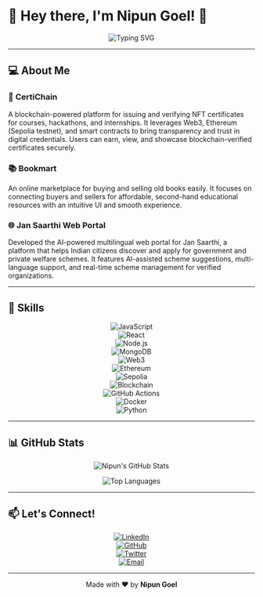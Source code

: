 # 👋 Hey there, I'm **Nipun Goel**! 🚀

<div align="center">

![Typing SVG](https://readme-typing-svg.demolab.com?font=Fira+Code&pause=1000&color=00FF00&center=true&vCenter=true&width=600&lines=Full+Stack+Developer;Blockchain+Enthusiast;AI+Explorer;Hackathon+Winner)

</div>

---

## 💻 About Me

### 🚀 **CertiChain**  
A blockchain-powered platform for issuing and verifying NFT certificates for courses, hackathons, and internships. It leverages Web3, Ethereum (Sepolia testnet), and smart contracts to bring transparency and trust in digital credentials. Users can earn, view, and showcase blockchain-verified certificates securely.

### 📚 **Bookmart**  
An online marketplace for buying and selling old books easily. It focuses on connecting buyers and sellers for affordable, second-hand educational resources with an intuitive UI and smooth experience.

### 🌐 **Jan Saarthi Web Portal**  
Developed the AI-powered multilingual web portal for Jan Saarthi, a platform that helps Indian citizens discover and apply for government and private welfare schemes. It features AI-assisted scheme suggestions, multi-language support, and real-time scheme management for verified organizations.

---

## 🚀 Skills

<div align="center">

![JavaScript](https://img.shields.io/badge/JavaScript-F7DF1E?style=for-the-badge&logo=javascript&logoColor=black)  
![React](https://img.shields.io/badge/React-61DAFB?style=for-the-badge&logo=react&logoColor=black)  
![Node.js](https://img.shields.io/badge/Node.js-339933?style=for-the-badge&logo=node.js&logoColor=white)  
![MongoDB](https://img.shields.io/badge/MongoDB-47A248?style=for-the-badge&logo=mongodb&logoColor=white)  
![Web3](https://img.shields.io/badge/Web3-0B1D2F?style=for-the-badge&logo=web3dotjs&logoColor=white)  
![Ethereum](https://img.shields.io/badge/Ethereum-3C3C3D?style=for-the-badge&logo=ethereum&logoColor=white)  
![Sepolia](https://img.shields.io/badge/Sepolia-2C2E3E?style=for-the-badge&logo=ethereum&logoColor=white)  
![Blockchain](https://img.shields.io/badge/Blockchain-336791?style=for-the-badge&logo=blockchain&logoColor=white)  
![GitHub Actions](https://img.shields.io/badge/GitHub_Actions-2088FF?style=for-the-badge&logo=githubactions&logoColor=white)  
![Docker](https://img.shields.io/badge/Docker-2496ED?style=for-the-badge&logo=docker&logoColor=white)  
![Python](https://img.shields.io/badge/Python-3776AB?style=for-the-badge&logo=python&logoColor=white)  

</div>

---

## 📊 GitHub Stats

<div align="center">

![Nipun's GitHub Stats](https://github-readme-stats.vercel.app/api?username=NipunGoel02&show_icons=true&theme=radical&count_private=true&hide=contribs)

![Top Languages](https://github-readme-stats.vercel.app/api/top-langs/?username=NipunGoel02&layout=compact&theme=radical)

</div>

---

## 📫 Let's Connect!

<div align="center">

[![LinkedIn](https://img.shields.io/badge/LinkedIn-0A66C2?style=for-the-badge&logo=linkedin&logoColor=white)](https://linkedin.com/in/nipungoel)  
[![GitHub](https://img.shields.io/badge/GitHub-181717?style=for-the-badge&logo=github&logoColor=white)](https://github.com/NipunGoel02)  
[![Twitter](https://img.shields.io/badge/Twitter-1DA1F2?style=for-the-badge&logo=twitter&logoColor=white)](https://twitter.com/NipunGoel02)  
[![Email](https://img.shields.io/badge/Email-D14836?style=for-the-badge&logo=gmail&logoColor=white)](mailto:nipungoel.business@gmail.com)  

</div>

---

<p align="center">Made with ❤️ by <b>Nipun Goel</b></p>
